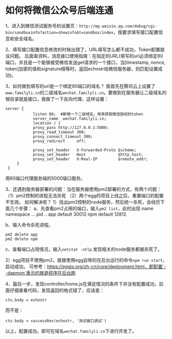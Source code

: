 # 如何将微信公众号后端连通
1、进入到微信测试服务号的设置页：`http://mp.weixin.qq.com/debug/cgi-bin/sandboxinfo?action=showinfo&t=sandbox/index`，按要求填写接口配置信息和安全域名。

2、填写接口配置信息修改的时候出错了，URL填写怎么都不成功，Token配置就没问题。
后面查资料，消息接口使用指南：在指定的URL(填写的url必须绑定80端口，并且是一个能够接受微信发送get请求的一个接口，当[timestamp, nonce, token]加密的值和signature相等时，返回echostr给微信服务器，则匹配设置成功)。

3、如何做到填写的url是一个绑定80端口的域名？
我首先在腾讯云上设置了`www.familyli.cn`的二级域名`wechat.familyli.cn`。要做到在服务器让二级域名的根目录就是接口，我做了一下反向代理，这样设置：
```
server {
            listen 80;  #新增一个二级域名，用来获取微信授权的token
            server_name  wechat.familyli.cn;
            location / {
            proxy_pass http://127.0.0.1:5000;
            proxy_read_timeout 300;
            proxy_connect_timeout 300;
            proxy_redirect     off;

            proxy_set_header   X-Forwarded-Proto $scheme;
            proxy_set_header   Host              $http_host;
            proxy_set_header   X-Real-IP         $remote_addr;
     }
 }
```
用80端口代理服务端的5000端口服务。


3、还遇到服务器部署的问题：当在服务器使用pm2部署的方式，有两个问题：
（1）pm2控制的进程无法杀死
（2）两个egg的项目上线之后，重置端口的配置不生效。
如何解决呢？
1）找出pm2控制的node服务，然后统一杀死，会经历下面几个步骤：
a、先查看pm2占用的端口，输入`pm2 list`，此时出现
name    namespace  ... pid   ..
app      default       30012
npm      default       12812

b、输入命令杀死进程。
```
pm2 delete app
pm2 delete npm
```
c、查看端口占用情况，输入`netstat -ntlp`
发现相关的node服务都被杀死了。

2）egg项目不使用pm2，直接使用egg自带的在后台运行的命令`npm run start`，启动成功。
可参考：https://eggjs.org/zh-cn/core/deployment.html，即配置`--daemon`表示的就是程序在后台跑



4、最后一步，发现controller/home.js在满足情况的条件下并没有配置成功，后面仔细查看代码，发现返回的格式错了，应该是：
```
ctx.body = echostr
```
而不是：
```
ctx.body = successRes(echostr, '测试接口调试')
```
以上，配置成功。即可在域名`wechat.familyli.cn`下进行开发了。